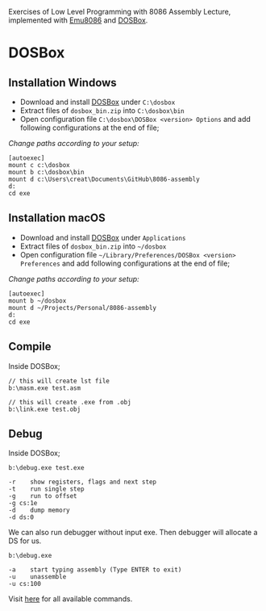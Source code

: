 Exercises of Low Level Programming with 8086 Assembly Lecture, implemented with [Emu8086](https://emu8086-microprocessor-emulator.en.softonic.com/) and [DOSBox](https://www.dosbox.com/).

# DOSBox

## Installation Windows

- Download and install [DOSBox](https://www.dosbox.com/) under `C:\dosbox`
- Extract files of `dosbox_bin.zip` into `C:\dosbox\bin`
- Open configuration file `C:\dosbox\DOSBox <version> Options` and add following configurations at the end of file;

*Change paths according to your setup:*

    [autoexec]
    mount c c:\dosbox
    mount b c:\dosbox\bin
    mount d c:\Users\creat\Documents\GitHub\8086-assembly
    d:
    cd exe

## Installation macOS

- Download and install [DOSBox](https://www.dosbox.com/) under `Applications`
- Extract files of `dosbox_bin.zip` into `~/dosbox`
- Open configuration file `~/Library/Preferences/DOSBox <version> Preferences` and add following configurations at the end of file;

*Change paths according to your setup:*

    [autoexec]
    mount b ~/dosbox
    mount d ~/Projects/Personal/8086-assembly
    d:
    cd exe

## Compile
Inside DOSBox;

    // this will create lst file
    b:\masm.exe test.asm
    
    // this will create .exe from .obj
    b:\link.exe test.obj

## Debug
Inside DOSBox;

    b:\debug.exe test.exe

    -r    show registers, flags and next step
    -t    run single step
    -g    run to offset
    -g cs:1e
    -d    dump memory 
    -d ds:0

We can also run debugger without input exe.
Then debugger will allocate a DS for us.

    b:\debug.exe
    
    -a    start typing assembly (Type ENTER to exit)
    -u    unassemble
    -u cs:100

Visit [here](https://docs.microsoft.com/en-us/previous-versions/tn-archive/cc722863(v=technet.10)?redirectedfrom=MSDN) for all available commands.

